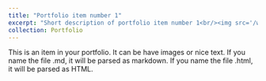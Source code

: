 ```yaml
---
title: "Portfolio item number 1"
excerpt: "Short description of portfolio item number 1<br/><img src='/workspaces/hasan.github.io/images/500x300.png'>"
collection: Portfolio
---
```


This is an item in your portfolio. It can be have images or nice text. If you name the file .md, it will be parsed as markdown. If you name the file .html, it will be parsed as HTML. 

